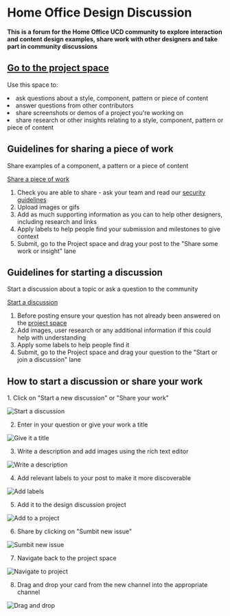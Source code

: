 <h1>Home Office Design Discussion</h1> 

<b>This is a forum for the Home Office UCD community to explore interaction and content design examples, share work with other designers and take part in community discussions</b>

<a href="https://github.com/jamesmckechnie/design-examples/projects/1"><h2>Go to the project space</h2></a> 

Use this space to: 

<li>ask questions about a style, component, pattern or piece of content

<li>answer questions from other contributors 

<li>share screenshots or demos of a project you're working on

<li>share research or other insights relating to a style, component, pattern or piece of content

<br>  

<h2>Guidelines for sharing a piece of work</h2> 

<p>Share examples of a component, a pattern or a piece of content</p>

<a href="https://github.com/jamesmckechnie/design-examples/issues/new?assignees=&labels=&template=share-some-work.md&title=">Share a piece of work</a>

1. Check you are able to share - ask your team and read our <a href="#">security guidelines</a>
2. Upload images or gifs
3. Add as much supporting information as you can to help other designers, including research and links
4. Apply labels to help people find your submission and milestones to give context 
5. Submit, go to the Project space and drag your post to the "Share some work or insight" lane

<h2>Guidelines for starting a discussion</h2> 

<p>Start a discussion about a topic or ask a question to the community</p>

<a href="https://github.com/jamesmckechnie/design-examples/issues/new?assignees=&labels=question&template=start-a-discussion.md&title=%5BInsert+question+here%5D+">Start a discussion</a>

1. Before posting ensure your question has not already been answered on the <a href="https://github.com/jamesmckechnie/design-examples/projects/1">project space</a>
2. Add images, user research or any additional information if this could help with understanding 
3. Apply some labels to help people find it
4. Submit, go to the Project space and drag your question to the "Start or join a discussion" lane

<h2>How to start a discussion or share your work</h2>
1. Click on "Start a new discussion" or "Share your work"

![Start a discussion](https://media.giphy.com/media/bxO4Bm3HxvYtPYOfWR/giphy.gif)

2. Enter in your question or give your work a title

![Give it a title](https://media.giphy.com/media/Dfhl7EjUfSwLWkU2bR/giphy.gif)

3. Write a description and add images using the rich text editor

![Write a description](https://media.giphy.com/media/jtUrIOvhxgOQQYcHIe/giphy.gif)

4. Add relevant labels to your post to make it more discoverable

![Add labels](https://media.giphy.com/media/8C60wJGntGYYWmUjc8/giphy.gif)

5. Add it to the design discussion project

![Add to a project](https://media.giphy.com/media/2FS4bl0xG28cO70jRS/giphy.gif)

6. Share by clicking on "Sumbit new issue"

![Sumbit new issue](https://media.giphy.com/media/BkMpUl3897ciggo4vh/giphy.gif)

7. Navigate back to the project space

![Navigate to project](https://media.giphy.com/media/L1LrpPrC8GRBSqOFZL/giphy.gif)

8. Drag and drop your card from the new channel into the appropriate channel

![Drag and drop](https://media.giphy.com/media/Z1M4DKn0ZvofkpPUnm/giphy.gif)
